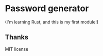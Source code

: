 Password generator
==================

(I'm learning Rust, and this is my first module!)

Thanks
------

MIT license

